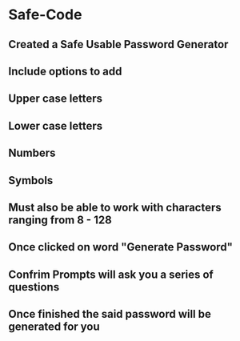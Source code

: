 # Safe-Code

## Created a Safe Usable Password Generator
## Include options to add
## Upper case letters
## Lower case letters
## Numbers
## Symbols
## Must also be able to work with characters ranging from 8 - 128
## Once clicked on word "Generate Password"
## Confrim Prompts will ask you a series of questions 
## Once finished the said password will be generated for you
